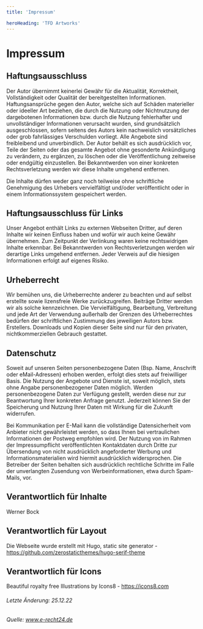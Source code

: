 ```yaml
---
title: 'Impressum'

heroHeading: 'TFD Artworks'
---
```

# Impressum

## Haftungsausschluss
Der Autor übernimmt keinerlei Gewähr für die Aktualität, Korrektheit, Vollständigkeit oder Qualität der bereitgestellten Informationen. Haftungsansprüche gegen den Autor, welche sich auf Schäden materieller oder ideeller Art beziehen, die durch die Nutzung oder Nichtnutzung der dargebotenen Informationen bzw. durch die Nutzung fehlerhafter und unvollständiger Informationen verursacht wurden, sind grundsätzlich ausgeschlossen, sofern seitens des Autors kein nachweislich vorsätzliches oder grob fahrlässiges Verschulden vorliegt. Alle Angebote sind freibleibend und unverbindlich. Der Autor behält es sich ausdrücklich vor, Teile der Seiten oder das gesamte Angebot ohne gesonderte Ankündigung zu verändern, zu ergänzen, zu löschen oder die Veröffentlichung zeitweise oder endgültig einzustellen. Bei Bekanntwerden von einer konkreten Rechtsverletzung werden wir diese Inhalte umgehend entfernen. 

Die Inhalte dürfen weder ganz noch teilweise ohne schriftliche Genehmigung des Urhebers vervielfältigt und/oder veröffentlicht oder in einem Informationssystem gespeichert werden.

## Haftungsausschluss für Links
Unser Angebot enthält Links zu externen Webseiten Dritter, auf deren Inhalte wir keinen Einfluss haben und wofür wir auch keine Gewähr übernehmen. Zum Zeitpunkt der Verlinkung waren keine rechtswidrigen Inhalte erkennbar. Bei Bekanntwerden von Rechtsverletzungen werden wir derartige Links umgehend entfernen. Jeder Verweis auf die hiesigen Informationen erfolgt auf eigenes Risiko.

## Urheberrecht
Wir bemühen uns, die Urheberrechte anderer zu beachten und auf selbst erstellte sowie lizensfreie Werke zurückzugreifen. Beiträge Dritter werden wir als solche kennzeichnen. Die Vervielfältigung, Bearbeitung, Verbreitung und jede Art der Verwendung außerhalb der Grenzen des Urheberrechtes bedürfen der schriftlichen Zustimmung des jeweiligen Autors bzw. Erstellers. Downloads und Kopien dieser Seite sind nur für den privaten, nichtkommerziellen Gebrauch gestattet.

## Datenschutz
Soweit auf unseren Seiten personenbezogene Daten (Bsp. Name, Anschrift oder eMail-Adressen) erhoben werden, erfolgt dies stets auf freiwilliger Basis. Die Nutzung der Angebote und Dienste ist, soweit möglich, stets ohne Angabe personenbezogener Daten möglich. Werden personenbezogene Daten zur Verfügung gestellt, werden diese nur zur Beantwortung Ihrer konkreten Anfrage genutzt. Jederzeit können Sie der Speicherung und Nutzung Ihrer Daten mit Wirkung für die Zukunft widerrufen.

Bei Kommunikation per E-Mail kann die vollständige Datensicherheit vom Anbieter nicht gewährleistet werden, so dass Ihnen bei vertraulichen Informationen der Postweg empfohlen wird. Der Nutzung von im Rahmen der Impressumpflicht veröffentlichten Kontaktdaten durch Dritte zur Übersendung von nicht ausdrücklich angeforderter Werbung und Informationsmaterialien wird hiermit ausdrücklich widersprochen. Die Betreiber der Seiten behalten sich ausdrücklich rechtliche Schritte im Falle der unverlangten Zusendung von Werbeinformationen, etwa durch Spam-Mails, vor.

## Verantwortlich für Inhalte
Werner Bock

## Verantwortlich für Layout
Die Webseite wurde erstellt mit Hugo, static site generator - https://github.com/zerostaticthemes/hugo-serif-theme

## Verantwortlich für Icons
Beautiful royalty free Illustrations by Icons8 - https://icons8.com


###### Letzte Änderung: 25.12.22
###### Quelle: www.e-recht24.de
